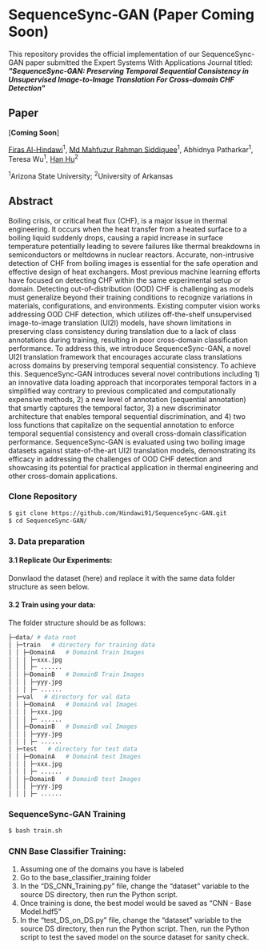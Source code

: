 # SequenceSync-GAN (Paper Coming Soon)

This repository provides the official implementation of our SequenceSync-GAN paper submitted the Expert Systems With Applications Journal titled:<br/>  _**"SequenceSync-GAN: Preserving Temporal Sequential Consistency in Unsupervised Image-to-Image Translation For Cross-domain CHF Detection"**_

## Paper
[**Coming Soon**]  <!--(https://www.sciencedirect.com/science/article/abs/pii/S0952197623014392)-->

[Firas Al-Hindawi](https://firashindawi.com)<sup>1</sup>, [Md Mahfuzur Rahman Siddiquee](https://github.com/mahfuzmohammad)<sup>1</sup>, Abhidnya Patharkar<sup>1</sup>, Teresa Wu<sup>1</sup>, [Han Hu](https://scholar.google.com/citations?user=5RgSI9EAAAAJ&hl=en)<sup>2</sup><br/>

<sup>1</sup>Arizona State University; <sup>2</sup>University of Arkansas<br/>

## Abstract

Boiling crisis, or critical heat flux (CHF), is a major issue in thermal engineering. It occurs when the heat transfer from a heated surface to a boiling liquid suddenly drops, causing a rapid increase in surface temperature potentially leading to severe failures like thermal breakdowns in semiconductors or meltdowns in nuclear reactors. Accurate, non-intrusive detection of CHF from boiling images is essential for the safe operation and effective design of heat exchangers. Most previous machine learning efforts have focused on detecting CHF within the same experimental setup or domain. Detecting out-of-distribution (OOD) CHF is challenging as models must generalize beyond their training conditions to recognize variations in materials, configurations, and environments. Existing computer vision works addressing OOD CHF detection, which utilizes off-the-shelf unsupervised image-to-image translation (UI2I) models, have shown limitations in preserving class consistency during translation due to a lack of class annotations during training, resulting in poor cross-domain classification performance. To address this, we introduce SequenceSync-GAN, a novel UI2I translation framework that encourages accurate class translations across domains by preserving temporal sequential consistency. To achieve this. SequenceSync-GAN introduces several novel contributions including 1) an innovative data loading approach that incorporates temporal factors in a simplified way contrary to previous complicated and computationally expensive methods, 2) a new level of annotation (sequential annotation) that smartly captures the temporal factor, 3) a new discriminator architecture that enables temporal sequential discrimination, and 4) two loss functions that capitalize on the sequential annotation to enforce temporal sequential consistency and overall cross-domain classification performance. SequenceSync-GAN is evaluated using two boiling image datasets against state-of-the-art UI2I translation models, demonstrating its efficacy in addressing the challenges of OOD CHF detection and showcasing its potential for practical application in thermal engineering and other cross-domain applications.

### Clone Repository

```bash
$ git clone https://github.com/Hindawi91/SequenceSync-GAN.git
$ cd SequenceSync-GAN/
```

### 3. Data preparation

#### 3.1 Replicate Our Experiments:

Donwlaod the dataset (here) and replace it with the same data folder structure as seen below.

#### 3.2 Train using your data:

The folder structure should be as follows:

```python
├─data/ # data root
│ ├─train   # directory for training data
│ │ ├─DomainA   # DomainA Train Images
│ │ │ ├─xxx.jpg
│ │ │ ├─ ......
│ │ ├─DomainB   # DomainB Train Images
│ │ │ ├─yyy.jpg
│ │ │ ├─ ......
│ ├─val   # directory for val data
│ │ ├─DomainA   # DomainA val Images
│ │ │ ├─xxx.jpg
│ │ │ ├─ ......
│ │ ├─DomainB   # DomainB val Images
│ │ │ ├─yyy.jpg
│ │ │ ├─ ......
│ ├─test   # directory for test data
│ │ ├─DomainA   # DomainA test Images
│ │ │ ├─xxx.jpg
│ │ │ ├─ ......
│ │ ├─DomainB   # DomainB test Images
│ │ │ ├─yyy.jpg
│ │ │ ├─ ......
```

### SequenceSync-GAN Training

```bash
$ bash train.sh
```


### CNN Base Classifier Training:

<ol type="1">
  <li>Assuming one of the domains you have is labeled</li>
  <li>Go to the base_classifier_training folder</li>
  <li>In the “DS_CNN_Training.py” file, change the “dataset” variable to the source DS directory, then run the Python script.</li>
  <li>Once training is done, the best model would be saved as “CNN - Base Model.hdf5”</li>
  <li>In the “test_DS_on_DS.py” file, change the “dataset” variable to the source DS directory, then run the Python script. Then, run the Python script to test the saved model on the source dataset for sanity check.</li>
</ol>









